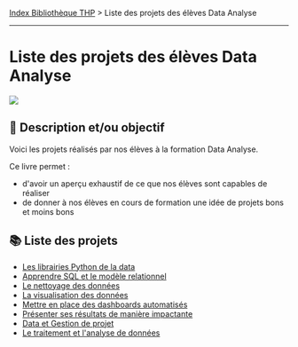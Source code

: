 [Index Bibliothèque THP](https://github.com/TheHackingProject/bibliotheque-THP/wiki) > Liste des projets des élèves Data Analyse

___

# Liste des projets des élèves Data Analyse

![](https://picsum.photos/1024/400)

## 📄 Description et/ou objectif

Voici les projets réalisés par nos élèves à la formation Data Analyse.


Ce livre permet :

- d'avoir un aperçu exhaustif de ce que nos élèves sont capables de réaliser
- de donner à nos élèves en cours de formation une idée de projets bons et moins bons

## 📚 Liste des projets

- [Les librairies Python de la data](https://github.com/TheHackingProject/bibliotheque-THP/blob/master/notes/librairies_python_data.md)
- [Apprendre SQL et le modèle relationnel](https://github.com/TheHackingProject/bibliotheque-THP/blob/master/notes/apprendre_sql_et_le_modele_relationnel.md)
- [Le nettoyage des données](https://github.com/TheHackingProject/bibliotheque-THP/blob/master/notes/le_nettoyage_des_donnees.md)
- [La visualisation des données](https://github.com/TheHackingProject/bibliotheque-THP/blob/master/notes/la_visualisation_des_donnees.md)
- [Mettre en place des dashboards automatisés](https://github.com/TheHackingProject/bibliotheque-THP/blob/master/notes/mettre_en_place_des_dashboards_automatises.md)
- [Présenter ses résultats de manière impactante](https://github.com/TheHackingProject/bibliotheque-THP/blob/master/notes/presenter_ses_resultats_de_manirere_impactante.md)
- [Data et Gestion de projet](https://github.com/TheHackingProject/bibliotheque-THP/blob/master/notes/data_et_gestion_de_projet.md)
- [Le traitement et l'analyse de données](https://github.com/TheHackingProject/bibliotheque-THP/blob/master/notes/le_traitement_et_lanalyse_de_donnees.md)

